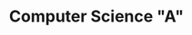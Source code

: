 ---
layout: schedule
permalink: /schedule
title: Computer Science "A"
units: "1,2,3,4,5,6,7,8,9"
course: csa
---